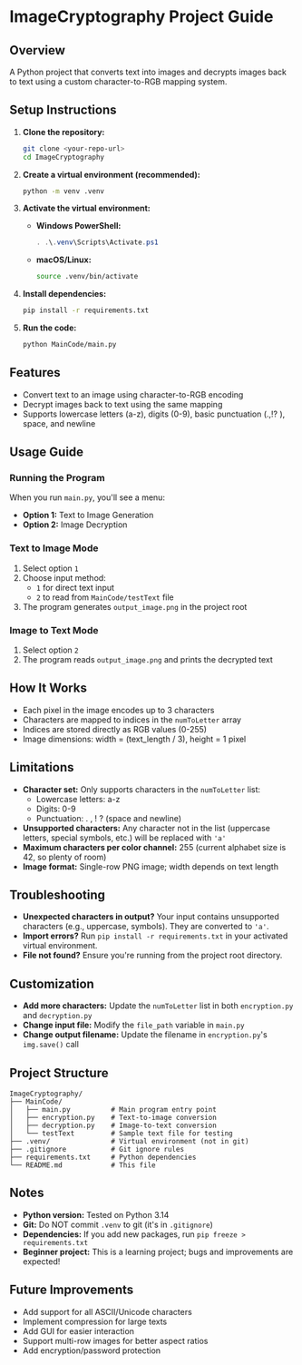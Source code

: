 # ImageCryptography Project Guide

## Overview
A Python project that converts text into images and decrypts images back to text using a custom character-to-RGB mapping system.

## Setup Instructions

1. **Clone the repository:**
   ```sh
   git clone <your-repo-url>
   cd ImageCryptography
   ```

2. **Create a virtual environment (recommended):**
   ```sh
   python -m venv .venv
   ```

3. **Activate the virtual environment:**
   - **Windows PowerShell:**
     ```powershell
     . .\.venv\Scripts\Activate.ps1
     ```
   - **macOS/Linux:**
     ```sh
     source .venv/bin/activate
     ```

4. **Install dependencies:**
   ```sh
   pip install -r requirements.txt
   ```

5. **Run the code:**
   ```sh
   python MainCode/main.py
   ```

## Features
- Convert text to an image using character-to-RGB encoding
- Decrypt images back to text using the same mapping
- Supports lowercase letters (a-z), digits (0-9), basic punctuation (.,!? ), space, and newline

## Usage Guide

### Running the Program
When you run `main.py`, you'll see a menu:
- **Option 1:** Text to Image Generation
- **Option 2:** Image Decryption

### Text to Image Mode
1. Select option `1`
2. Choose input method:
   - `1` for direct text input
   - `2` to read from `MainCode/testText` file
3. The program generates `output_image.png` in the project root

### Image to Text Mode
1. Select option `2`
2. The program reads `output_image.png` and prints the decrypted text

## How It Works
- Each pixel in the image encodes up to 3 characters
- Characters are mapped to indices in the `numToLetter` array
- Indices are stored directly as RGB values (0-255)
- Image dimensions: width = (text_length / 3), height = 1 pixel

## Limitations
- **Character set:** Only supports characters in the `numToLetter` list:
  - Lowercase letters: a-z
  - Digits: 0-9
  - Punctuation: . , ! ? (space and newline)
- **Unsupported characters:** Any character not in the list (uppercase letters, special symbols, etc.) will be replaced with `'a'`
- **Maximum characters per color channel:** 255 (current alphabet size is 42, so plenty of room)
- **Image format:** Single-row PNG image; width depends on text length

## Troubleshooting
- **Unexpected characters in output?** Your input contains unsupported characters (e.g., uppercase, symbols). They are converted to `'a'`.
- **Import errors?** Run `pip install -r requirements.txt` in your activated virtual environment.
- **File not found?** Ensure you're running from the project root directory.

## Customization
- **Add more characters:** Update the `numToLetter` list in both `encryption.py` and `decryption.py`
- **Change input file:** Modify the `file_path` variable in `main.py`
- **Change output filename:** Update the filename in `encryption.py`'s `img.save()` call

## Project Structure
```
ImageCryptography/
├── MainCode/
│   ├── main.py          # Main program entry point
│   ├── encryption.py    # Text-to-image conversion
│   ├── decryption.py    # Image-to-text conversion
│   └── testText         # Sample text file for testing
├── .venv/               # Virtual environment (not in git)
├── .gitignore           # Git ignore rules
├── requirements.txt     # Python dependencies
└── README.md            # This file
```

## Notes
- **Python version:** Tested on Python 3.14
- **Git:** Do NOT commit `.venv` to git (it's in `.gitignore`)
- **Dependencies:** If you add new packages, run `pip freeze > requirements.txt`
- **Beginner project:** This is a learning project; bugs and improvements are expected!

## Future Improvements
- Add support for all ASCII/Unicode characters
- Implement compression for large texts
- Add GUI for easier interaction
- Support multi-row images for better aspect ratios
- Add encryption/password protection 